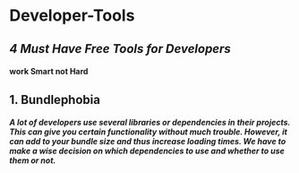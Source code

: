 # Developer-Tools
## *4 Must Have Free Tools for Developers*
#### **work Smart not Hard**

## 1. Bundlephobia 
##### A lot of developers use several libraries or dependencies in their projects. This can give you certain functionality without much trouble. However, it can add to your bundle size and thus increase loading times. We have to make a wise decision on which dependencies to use and whether to use them or not.

